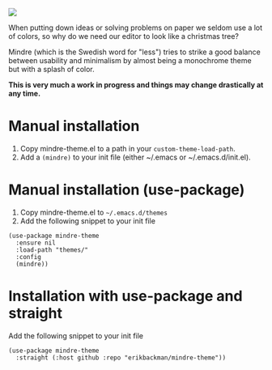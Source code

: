 ![](../assets/mindre-logo.png)

When putting down ideas or solving problems on paper we seldom use a lot of colors, so why do we need our editor to look like a christmas tree?

Mindre (which is the Swedish word for "less") tries to strike a good balance between usability and minimalism by almost being a monochrome theme but with a splash of color.

**This is very much a work in progress and things may change drastically at any time.**

# Manual installation
1. Copy mindre-theme.el to a path in your `custom-theme-load-path`.
2. Add a `(mindre)` to your init file (either ~/.emacs or ~/.emacs.d/init.el).
# Manual installation (use-package)
1. Copy mindre-theme.el to `~/.emacs.d/themes`
2. Add the following snippet to your init file
```elisp
(use-package mindre-theme
  :ensure nil
  :load-path "themes/"
  :config
  (mindre))
```
# Installation with use-package and straight
Add the following snippet to your init file
```elisp
(use-package mindre-theme
  :straight (:host github :repo "erikbackman/mindre-theme"))
```
